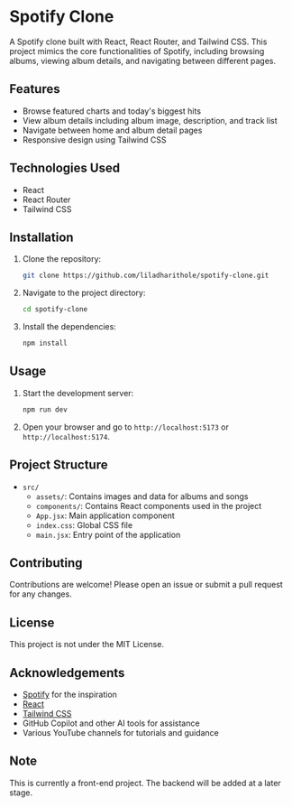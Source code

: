 # Spotify Clone

A Spotify clone built with React, React Router, and Tailwind CSS. This project mimics the core functionalities of Spotify, including browsing albums, viewing album details, and navigating between different pages.

## Features

- Browse featured charts and today's biggest hits
- View album details including album image, description, and track list
- Navigate between home and album detail pages
- Responsive design using Tailwind CSS

## Technologies Used

- React
- React Router
- Tailwind CSS

## Installation

1. Clone the repository:
    ```bash
    git clone https://github.com/liladharithole/spotify-clone.git
    ```
2. Navigate to the project directory:
    ```bash
    cd spotify-clone
    ```
3. Install the dependencies:
    ```bash
    npm install
    ```

## Usage

1. Start the development server:
    ```bash
    npm run dev
    ```
2. Open your browser and go to `http://localhost:5173` or `http://localhost:5174`.

## Project Structure

- `src/`
  - `assets/`: Contains images and data for albums and songs
  - `components/`: Contains React components used in the project
  - `App.jsx`: Main application component
  - `index.css`: Global CSS file
  - `main.jsx`: Entry point of the application

## Contributing

Contributions are welcome! Please open an issue or submit a pull request for any changes.

## License

This project is not under the MIT License. 

## Acknowledgements

- [Spotify](https://www.spotify.com) for the inspiration
- [React](https://reactjs.org)
- [Tailwind CSS](https://tailwindcss.com)
- GitHub Copilot and other AI tools for assistance
- Various YouTube channels for tutorials and guidance

## Note

This is currently a front-end project. The backend will be added at a later stage.

  